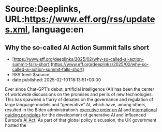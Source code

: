 # Source:Deeplinks, URL:https://www.eff.org/rss/updates.xml, language:en

## Why the so-called AI Action Summit falls short
 - [https://www.eff.org/deeplinks/2025/02/why-so-called-ai-action-summit-falls-short](https://www.eff.org/deeplinks/2025/02/why-so-called-ai-action-summit-falls-short)
 - RSS feed: $source
 - date published: 2025-02-10T18:13:51+00:00

<div class="field field--name-body field--type-text-with-summary field--label-hidden"><div class="field__items"><div class="field__item even"><p><span>Ever since Chat-GPT’s debut, artificial intelligence (AI) has been the center of worldwide discussions on the promises and perils of new technologies. This has spawned a flurry of debates on the governance and regulation of large language models and “generative” AI, which have, among others, resulted in the Biden administration’s </span><a href="https://en.wikipedia.org/wiki/Executive_Order_14110"><span>executive order on AI</span></a><span> and </span><a href="https://www.mofa.go.jp/files/100573471.pdf"><span>international guiding principles</span></a><span> for the development of generative AI and influenced Europe’s </span><a href="https://eur-lex.europa.eu/legal-content/EN/TXT/?uri=CELEX%3A32024R1689"><span>AI Act</span></a><span>. As part of that global policy discussion, the UK government hosted the </span><a href="https://www.po

